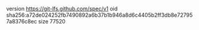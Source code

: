 version https://git-lfs.github.com/spec/v1
oid sha256:a72de024252fb7490892a6b37b1b946a8d6c4405b2ff3db8e727957a8376c8ec
size 77520
